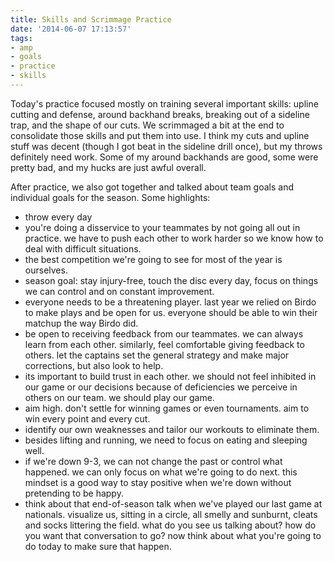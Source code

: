 ```yaml
---
title: Skills and Scrimmage Practice
date: '2014-06-07 17:13:57'
tags:
- amp
- goals
- practice
- skills
---
```


Today's practice focused mostly on training several important skills: upline cutting and defense, around backhand breaks, breaking out of a sideline trap, and the shape of our cuts. We scrimmaged a bit at the end to consolidate those skills and put them into use. I think my cuts and upline stuff was decent (though I got beat in the sideline drill once), but my throws definitely need work. Some of my around backhands are good, some were pretty bad, and my hucks are just awful overall. 

After practice, we also got together and talked about team goals and individual goals for the season. Some highlights:

- throw every day
- you're doing a disservice to your teammates by not going all out in practice. we have to push each other to work harder so we know how to deal with difficult situations. 
- the best competition we're going to see for most of the year is ourselves. 
- season goal: stay injury-free, touch the disc every day, focus on things we can control and on constant improvement.
- everyone needs to be a threatening player. last year we relied on Birdo to make plays and be open for us. everyone should be able to win their matchup the way Birdo did.
- be open to receiving feedback from our teammates. we can always learn from each other. similarly, feel comfortable giving feedback to others. let the captains set the general strategy and make major corrections, but also look to help.
- its important to build trust in each other. we should not feel inhibited in our game or our decisions because of deficiencies we perceive in others on our team. we should play our game.
- aim high. don't settle for winning games or even tournaments. aim to win every point and every cut.
- identify our own weaknesses and tailor our workouts to eliminate them.
- besides lifting and running, we need to focus on eating and sleeping well.
- if we're down 9-3, we can not change the past or control what happened. we can only focus on what we're going to do next. this mindset is a good way to stay positive when we're down without pretending to be happy.
- think about that end-of-season talk when we've played our last game at nationals. visualize us, sitting in a circle, all smelly and sunburnt, cleats and socks littering the field. what do you see us talking about? how do you want that conversation to go? now think about what you're going to do today to make sure that happen.
